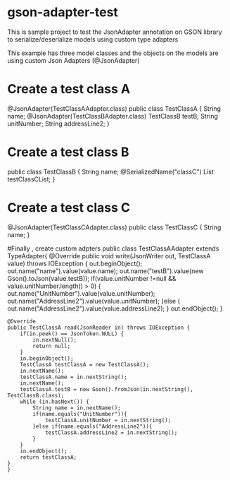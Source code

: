 # gson-adapter-test
This is sample project to test the JsonAdapter annotation on GSON library to serialize/deserialize models using custom type adapters

This example has three model classes and the objects on the models are using custom Json Adapters (@JsonAdapter)

# Create a test class A
@JsonAdapter(TestClassAAdapter.class)
public class TestClassA {
    String name;
    @JsonAdapter(TestClassBAdapter.class)
    TestClassB testB;
    String unitNumber;
    String addressLine2;
}

# Create a test class B
public class TestClassB {
    String name;
    @SerializedName("classC")
    List<TestClassC> testClassCList;
}

# Create a test class C
@JsonAdapter(TestClassCAdapter.class)
public class TestClassC {
    String name;
}


#Finally , create custom adpters
public class TestClassAAdapter extends TypeAdapter<TestClassA>{
    @Override
    public void write(JsonWriter out, TestClassA value) throws IOException {
        out.beginObject();
        out.name("name").value(value.name);
        out.name("testB").value(new Gson().toJson(value.testB));
        if(value.unitNumber !=null && value.unitNumber.length() > 0) {
            out.name("UnitNumber").value(value.unitNumber);
            out.name("AddressLine2").value(value.unitNumber);
        }else {
            out.name("AddressLine2").value(value.addressLine2);
        }
        out.endObject();
    }

    @Override
    public TestClassA read(JsonReader in) throws IOException {
        if(in.peek() == JsonToken.NULL) {
            in.nextNull();
            return null;
        }
        in.beginObject();
        TestClassA testClassA = new TestClassA();
        in.nextName();
        testClassA.name = in.nextString();
        in.nextName();
        testClassA.testB = new Gson().fromJson(in.nextString(), TestClassB.class);
        while (in.hasNext()) {
            String name = in.nextName();
            if(name.equals("UnitNumber")){
                testClassA.unitNumber = in.nextString();
            }else if(name.equals("AddressLine2")){
                testClassA.addressLine2 = in.nextString();
            }
        }
        in.endObject();
        return testClassA;
    }
    }






